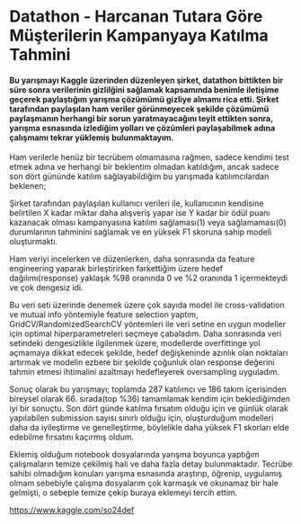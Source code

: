 # Datathon - Harcanan Tutara Göre Müşterilerin Kampanyaya Katılma Tahmini

  
#### Bu yarışmayı Kaggle üzerinden düzenleyen şirket, datathon bittikten bir süre sonra verilerinin gizlilğini sağlamak kapsamında benimle iletişime geçerek paylaştığım yarışma çözümümü gizliye almamı rica etti. Şirket tarafından paylaşılan ham veriler görünmeyecek şekilde çözümümü paylaşmanın herhangi bir sorun yaratmayacağını teyit ettikten sonra, yarışma esnasında izlediğim yolları ve çözümleri paylaşabilmek adına çalışmamı tekrar yüklemiş bulunmaktayım.

  Ham verilerle henüz bir tecrübem olmamasına rağmen, sadece kendimi test etmek adına ve herhangi bir beklentim olmadan katıldığım, ancak sadece son dört gününde katılım sağlayabildiğim bu yarışmada katılımcılardan beklenen;
  
  Şirket tarafından paylaşılan kullanıcı verileri ile, kullanıcının kendisine belirtilen X kadar miktar daha alışveriş yapar ise Y kadar bir ödül puanı kazanacak olması kampanyasına katılım sağlaması(1) veya sağlamaması(0) durumlarının tahminini sağlamak ve en yüksek F1 skoruna sahip modeli oluşturmaktı.
  
  Ham veriyi incelerken ve düzenlerken, daha sonrasında da feature engineering yaparak birleştirirken farkettiğim üzere hedef dağılımı(response) yaklaşık %98 oranında 0 ve %2 oranında 1 içermekteydi ve çok dengesiz idi. 
  
  Bu veri seti üzerinde denemek üzere çok sayıda model ile cross-validation ve mutual info yöntemiyle feature selection yaptım, GridCV/RandomizedSearchCV yöntemleri ile veri setine en uygun modeller için optimal hiperparametreleri seçmeye çabaladım. Daha sonrasında veri setindeki dengesizlikle ilgilenmek üzere, modellerde overfittinge yol açmamaya dikkat edecek şekilde, hedef değişkeninde azınlık olan noktaları artırmak ve modelin ezbere bir şekilde çoğunluk olan response değerini tahmin etmesi ihtimalini azaltmayı hedefleyerek oversampling uyguladım. 
  
  Sonuç olarak bu yarışmayı; toplamda 287 katılımcı ve 186 takım içerisinden bireysel olarak 66. sırada(top %36) tamamlamak kendim için beklediğimden iyi bir sonuçtu. Son dört günde katılma fırsatım olduğu için ve günlük olarak yapılabilen submission sayısı sınırlı olduğu için, oluşturduğum modelleri daha da iyileştirme ve genelleştirme, böylelikle daha yüksek F1 skorları elde edebilme fırsatını kaçırmış oldum.
  
  Eklemiş olduğum notebook dosyalarında yarışma boyunca yaptığım çalışmaların temize çekilmiş hali ve daha fazla detay bulunmaktadır. Tecrübe sahibi olmadığım konuları yarışma esnasında araştırıp, öğrenip, uygulamış olmam sebebiyle çalışma dosyalarım çok karmaşık ve okunamaz bir hale gelmişti, o sebeple temize çekip buraya eklemeyi tercih ettim.



https://www.kaggle.com/so24def
